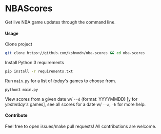 # NBAScores
Get live NBA game updates through the command line.
#### Usage
Clone project
```bash
git clone https://github.com/kshvmdn/nba-scores && cd nba-scores
```
Install Python 3 requirements
```bash
pip install -r requirements.txt
```
Run `main.py` for a list of *today's* games to choose from.
```python
python3 main.py
```

View scores from a given date w/ `--d` (format: YYYYMMDD) [`y` for *yesterday's* games], see all scores for a date w/ `--a`, `-h` for more help.

#### Contribute
Feel free to open issues/make pull requests! All contributions are welcome.